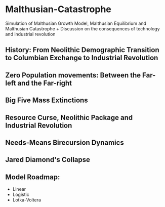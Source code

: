 # Malthusian-Catastrophe
Simulation of Malthusian Growth Model,  Malthusian Equilibrium and Malthusian Catastrophe + Discussion on the consequences of technology and industrial revolution
## History: From Neolithic Demographic Transition to Columbian Exchange to Industrial Revolution

## Zero Population movements: Between the Far-left and the Far-right

## Big Five Mass Extinctions

## Resource Curse, Neolithic Package and Industrial Revolution

## Needs-Means Birecursion Dynamics

## Jared Diamond's Collapse

## Model Roadmap:

- Linear
- Logistic
- Lotka-Voltera


